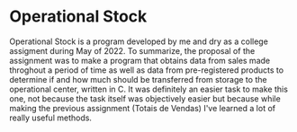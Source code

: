 # Operational Stock

  Operational Stock is a program developed by me and dry as a college assigment during May of 2022. To summarize, the proposal of the assignment was to make a program that obtains data from sales made throghout a period of time as well as data from pre-registered products to determine if and how much should be transferred from storage to the operational center, written in C.
  It was definitely an easier task to make this one, not because the task itself was objectively easier but because while making the previous assignment (Totais de Vendas) I've learned a lot of really useful methods.

